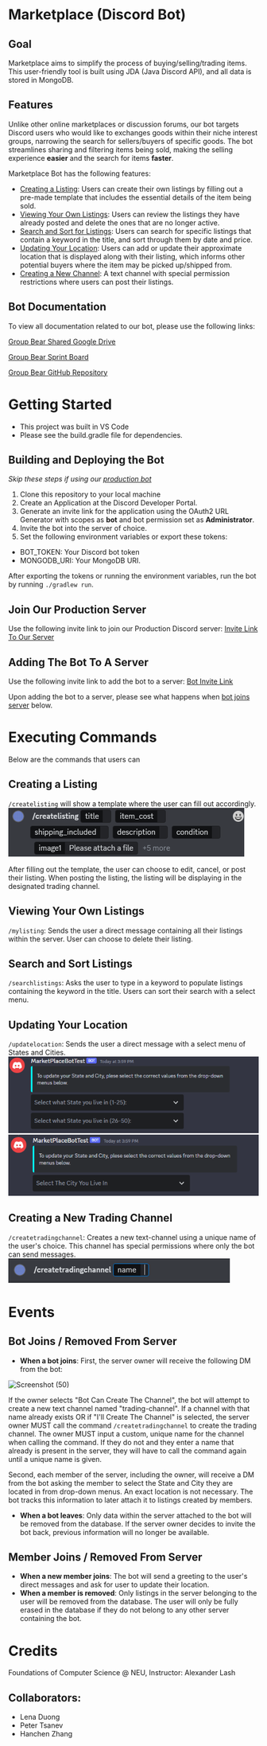 # Marketplace (Discord Bot)
## Goal
Marketplace aims to simplify the process of buying/selling/trading items. This user-friendly tool is built using JDA (Java Discord API), and all data is stored in MongoDB.
## Features
Unlike other online marketplaces or discussion forums, our bot targets Discord users who would like to exchanges goods within their niche interest groups, narrowing the search for sellers/buyers of specific goods. The bot streamlines sharing and filtering items being sold, making the selling experience <b>easier</b> and the search for items <b>faster</b>.

Marketplace Bot has the following features:
- [Creating a Listing](#creating-a-listing): Users can create their own listings by filling out a pre-made template that includes the essential details of the item being sold.
- [Viewing Your Own Listings](#viewing-your-own-listings): Users can review the listings they have already posted and delete the ones that are no longer active.
- [Search and Sort for Listings](#search-and-sort-for-listings): Users can search for specific listings that contain a keyword in the title, and sort through them by date and price.
- [Updating Your Location](#updating-your-location): Users can add or update their approximate location that is displayed along with their listing, which informs other potential buyers where the item may be picked up/shipped from.
- [Creating a New Channel](#creating-a-new-trading-channel): A text channel with special permission restrictions where users can post their listings.

## Bot Documentation
To view all documentation related to our bot, please use the following links:

[Group Bear Shared Google Drive](https://drive.google.com/drive/folders/1Sn4PxEXHuTDNMWvR-0BYmb5M2VSLNGK6?usp=sharing)

[Group Bear Sprint Board](https://github.com/orgs/CS5500-S-2023/projects/65?query=is%3Aopen+sort%3Aupdated-desc)

[Group Bear GitHub Repository](https://github.com/CS5500-S-2023/team-bear)


# Getting Started
- This project was built in VS Code
- Please see the build.gradle file for dependencies.
## Building and Deploying the Bot
<i>Skip these steps if using our [production bot](#join-our-production-server) </i>
1. Clone this repository to your local machine
2. Create an Application at the Discord Developer Portal.
3. Generate an invite link for the application using the OAuth2 URL Generator with scopes as <b>bot</b> and bot permission set as <b>Administrator</b>.
4. Invite the bot into the server of choice.
5. Set the following environment variables or export these tokens:
- BOT_TOKEN: Your Discord bot token
- MONGODB_URI: Your MongoDB URI.

After exporting the tokens or running the environment variables, run the bot by running `./gradlew run`.
## Join Our Production Server
Use the following invite link to join our Production Discord server: [Invite Link To Our Server](https://discord.gg/sFcdK3xj)

## Adding The Bot To A Server
Use the following invite link to add the bot to a server: [Bot Invite Link](https://discord.com/api/oauth2/authorize?client_id=1093746738361270373&permissions=8&scope=bot)

Upon adding the bot to a server, please see what happens when [bot joins server](#bot-joins--removed-from-server) below.

# Executing Commands
Below are the commands that users can
## Creating a Listing
`/createlisting` will show a template where the user can fill out accordingly.<br>
![createListingCommand](images/createListingCommand.PNG)<br>

After filling out the template, the user can choose to edit, cancel, or post their listing. When posting the listing, the listing will be displaying in the designated trading channel.<br>

## Viewing Your Own Listings
`/mylisting`: Sends the user a direct message containing all their listings within the server. User can choose to delete their listing.
## Search and Sort Listings
`/searchlistings`: Asks the user to type in a keyword to populate listings containing the keyword in the title. Users can sort their search with a select menu.
## Updating Your Location
`/updatelocation`: Sends the user a direct message with a select menu of States and Cities.<br>
![updateLocationState](images/updateLocationStates.PNG)<br>
![updateLocationCity](images/updateLocationCity.PNG)
## Creating a New Trading Channel
`/createtradingchannel`: Creates a new text-channel using a unique name of the user's choice. This channel has special permissions where only the bot can send messages.
![createTradingChannel](images/createTradingChannel.PNG)
# Events
## Bot Joins / Removed From Server
- <b>When a bot joins</b>: First, the server owner will receive the following DM from the bot:

![Screenshot (50)](https://user-images.githubusercontent.com/78775944/232926423-d039fda7-286d-4cd2-b9b9-d978e2218a4b.png)

If the owner selects "Bot Can Create The Channel", the bot will attempt to create a new text channel named "trading-channel". If a channel with that name already exists OR if "I'll Create The Channel" is selected, the server owner MUST call the command `/createtradingchannel` to create the trading channel. The owner MUST input a custom, unique name for the channel when calling the command. If they do not and they enter a name that already is present in the server, they will have to call the command again until a unique name is given.

Second, each member of the server, including the owner, will receive a DM from the bot asking the member to select the State and City they are located in from drop-down menus. An exact location is not necessary. The bot tracks this information to later attach it to listings created by members.

- <b>When a bot leaves</b>: Only data within the server attached to the bot will be removed from the database. If the server owner decides to invite the bot back, previous information will no longer be available.
## Member Joins / Removed From Server
- <b>When a new member joins</b>: The bot will send a greeting to the user's direct messages and ask for user to update their location.
- <b>When a member is removed</b>: Only listings in the server belonging to the user will be removed from the database. The user will only be fully erased in the database if they do not belong to any other server containing the bot.

# Credits

Foundations of Computer Science @ NEU, Instructor: Alexander Lash

## Collaborators:
- Lena Duong
- Peter Tsanev
- Hanchen Zhang
